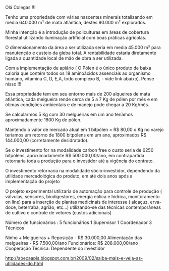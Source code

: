 Olá Colegas !!!

Tenho uma propriedade com várias nascentes minerais totalizando em média 640.000 m² de mata atlântica, destes 90.000 m² explorados.

Minha intenção é a introdução de policulturas em áreas de cobertura florestal utilizando iluminação artificial com boas práticas agrícolas.

O dimensionamento da área a ser utilizada seria em media 45.000 m² para manutenção e custeio da gleba total.
A rentabilidade estaria diretamente ligada a quantidade local de mão de obra a ser utilizada.

Com a implementação de apiário ( O Pólen é o único produto de baixa caloria que contém todos os 18 aminoácidos assenciais ao organismo humano, vitamina C, D, E,A, todo complexo B, - vide link abaixo).
Pense nisso !!!

Essa propriedade tem em seu entorno mais de 200 alqueires de mata atlântica, cada melgueira rende cerca de 5 a 7 Kg de pólen por mês e em ótimas condições ambientais e de manejo pode chegar a 20 Kg/mês.

Se calcularmos 5 Kg com 30 melgueiras em um ano teríamos aproximadamente 1800 Kg de pólen.

Mantendo o valor de mercado atual em 1 bitpólen = R$ 80,00 o Kg no varejo teríamos um retorno de 1800 bitpólens em um ano, aproximados R$ 144.000,00 (corretamente desidratado).

Se o investimento for na modalidade carbon free o custo seria de 6250 bitpólens, aproximadamente R$ 500.000,00/ano, em contrapartida retornaria toda a produção para o investidor até a vigência do contrato.

O investimento retornaria na modalidade sócio-investidor, dependendo da utilidade mercadológica do produto, em até dois anos após a implementação do projeto

O projeto experimental utilizaria de automação para controle de produção ( válvulas, sensores, biodigestores, energia eólica e hídrica, monitoramento on line) para a inserção de plantas medicinais de interesse ( alcaçuz, erva-doce, beterraba, agrião, etc...) utilizando-se das técnicas contemporâneas de cultivo e controle de vetores (custos adicionais)

Número de funcionários : 5 funcionários
1 Supervisor 
1 Coordenador 
3 Técnicos 

Ninho + Melgueiras + Reposição - R$ 30.000,00
Alimentação das melgueiras - R$ 7.500,00/ano
Funcionários: R$ 208.000,00/ano
Cooperação Técnica: Dependente do investidor

http://abecaapis.blogspot.com.br/2009/02/saiba-mais-e-veja-as-utilidades-do.html

